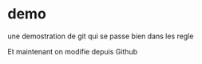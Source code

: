 # demo
une demostration de git qui se passe bien dans les regle

Et maintenant on modifie depuis Github

